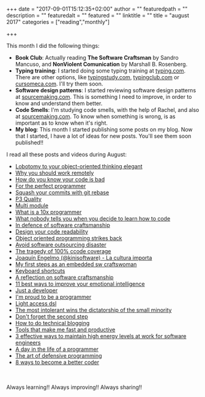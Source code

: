 +++
date = "2017-09-01T15:12:35+02:00"
author = ""
featuredpath = ""
description = ""
featuredalt = ""
featured = ""
linktitle = ""
title = "august 2017"
categories = ["reading","monthly"]

+++

This month I did the following things:

* **Book Club**: Actually reading **The Software Craftsman** by Sandro Mancuso, and **NonViolent Comunication** by Marshall B. Rosenberg.
* **Typing training**: I started doing some typing training at [typing.com](https://www.typing.com). There are other options, like [typingstudy.com](http://www.typingstudy.com), [typingclub.com](https://www.typingclub.com/)  or [cursomeca.com](https://www.cursomeca.com). I'll try them soon.
* **Software design patterns**: I started reviewing software design patterns at [sourcemaking.com](https://sourcemaking.com). This is something I need to improve, in order to know and understand them better.
* **Code Smells**: I'm studying code smells, with the help of Rachel, and also at [sourcemaking.com](https://sourcemaking.com). To know when something is wrong, is as important as to know when it's right. 
* **My blog**: This month I started publishing some posts on my blog. Now that I started, I have a lot of ideas for new posts. You'll see them soon published!! 

I read all these posts and videos during August:

* [Lobotomy to your object-oriented thinking elegant](https://dzone.com/articles/lobotomy-to-your-object-oriented-thinking-elegant)
* [Why you should work remotely](https://dev.to/gshotwell/why-you-should-work-remotely)
* [How do you know your code is bad](https://dev.to/bob/how-do-you-know-your-code-is-bad)
* [For the perfect programmer](http://www.alexbolboaca.ro/software-craftsmanship/for-the-perfect-programmer)
* [Squash your commits with git rebase](https://coderwall.com/p/5_cjhw/squash-your-commits-with-git-rebase)
* [P3 Quality](https://codurance.com/2017/07/09/P3-Quality/)
* [Multi module](https://spring.io/guides/gs/multi-module/)
* [What is a 10x programmer](https://dev.to/nathanepstein/what-is-a-10x-programmer/)
* [What nobody tells you when you decide to learn how to code](https://dev.to/steff_br/what-nobody-tells-you-when-you-decide-to-learn-how-to-code)
* [In defence of software craftsmanship](https://medium.com/@d_ir/in-defence-of-software-craftsmanship-f484a0c646bb)
* [Design your code readability](https://dev.to/ice_lenor/design-your-code-for-readability)
* [Object oriented programming strikes back](https://dev.to/riccardo_cardin/object-oriented-programming-strikes-back)
* [Avoid software outsourcing disaster](http://www.yegor256.com/2015/05/21/avoid-software-outsourcing-disaster.html)
* [The tragedy of 100% ccode coverage](https://dev.to/danlebrero/the-tragedy-of-100-code-coverage)
* [Joaquín Engelmo (@kinisoftware) - La cultura importa](https://m.youtube.com/watch?sns=tw&v=liLqIEMpj-k)
* [My first steps as an embedded sw craftswoman](https://codurance.com/2017/08/20/my-first-steps-as-an-embedded-sw-craftswoman/)
* [Keyboard shortcuts](https://dev.to/hweetty/keyboard-shortcuts)
* [A reflection on software craftsmanship](https://codurance.com/2017/08/21/a-reflection-on-software-craftsmanship/)
* [11 best ways to improve your emotional intelligence](https://dev.to/lpasqualis/11-best-ways-to-improve-your-emotional-intelligence/)
* [Just a developer](https://dev.to/tkeeney/just-a-developer)
* [I'm proud to be a programmer](https://dev.to/mortoray/im-proud-to-be-a-programmer)
* [Light access dsl](https://codurance.com/2017/08/02/light-access-dsl/)
* [The most intolerant wins the dictatorship of the small minority](https://medium.com/incerto/the-most-intolerant-wins-the-dictatorship-of-the-small-minority-3f1f83ce4e15)
* [Don't forget the second step](http://sethgodin.typepad.com/seths_blog/2017/08/dont-forget-the-second-step.html)
* [How to do technical blogging](https://dev.to/yelluw/how-to-do-technical-blogging)
* [Tools that make me fast and productive](https://dev.to/chinchang/tools-that-make-me-fast-and-productive)
* [3 effective ways to maintain high energy levels at work for software engineers](https://dev.to/msscohen/3-effective-ways-to-maintain-high-energy-levels-at-work-for-software-engineers)
* [A day in the life of a programmer](https://dev.to/davidk01/a-day-in-the-life-of-a-programmer)
* [The art of defensive programming](https://dev.to/0x13a/the-art-of-defensive-programming)
* [8 ways to become a better coder](https://dzone.com/articles/8-ways-to-become-a-better-coder)

<br><br>
Always learning!! Always improving!! Always sharing!!